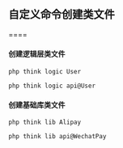 ## 自定义命令创建类文件
====

#### 创建逻辑层类文件

~~~
php think logic User

php think logic api@User
~~~

#### 创建基础库类文件

~~~
php think lib Alipay

php think lib api@WechatPay